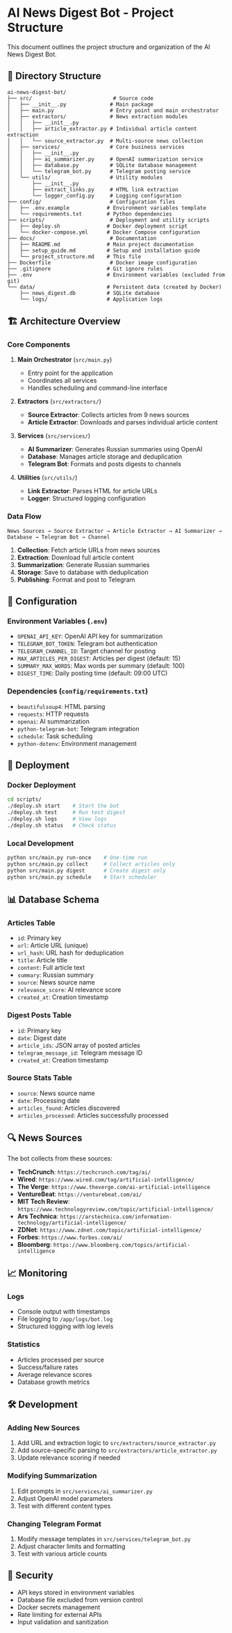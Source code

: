 # AI News Digest Bot - Project Structure

This document outlines the project structure and organization of the AI News Digest Bot.

## 📁 Directory Structure

```
ai-news-digest-bot/
├── src/                          # Source code
│   ├── __init__.py              # Main package
│   ├── main.py                  # Entry point and main orchestrator
│   ├── extractors/              # News extraction modules
│   │   ├── __init__.py
│   │   ├── article_extractor.py # Individual article content extraction
│   │   └── source_extractor.py  # Multi-source news collection
│   ├── services/                # Core business services
│   │   ├── __init__.py
│   │   ├── ai_summarizer.py     # OpenAI summarization service
│   │   ├── database.py          # SQLite database management
│   │   └── telegram_bot.py      # Telegram posting service
│   └── utils/                   # Utility modules
│       ├── __init__.py
│       ├── extract_links.py     # HTML link extraction
│       └── logger_config.py     # Logging configuration
├── config/                      # Configuration files
│   ├── .env.example            # Environment variables template
│   └── requirements.txt        # Python dependencies
├── scripts/                     # Deployment and utility scripts
│   ├── deploy.sh               # Docker deployment script
│   └── docker-compose.yml      # Docker Compose configuration
├── docs/                        # Documentation
│   ├── README.md               # Main project documentation
│   ├── setup_guide.md          # Setup and installation guide
│   └── project_structure.md    # This file
├── Dockerfile                   # Docker image configuration
├── .gitignore                  # Git ignore rules
├── .env                        # Environment variables (excluded from git)
└── data/                       # Persistent data (created by Docker)
    ├── news_digest.db          # SQLite database
    └── logs/                   # Application logs
```

## 🏗️ Architecture Overview

### **Core Components**

1. **Main Orchestrator** (`src/main.py`)
   - Entry point for the application
   - Coordinates all services
   - Handles scheduling and command-line interface

2. **Extractors** (`src/extractors/`)
   - **Source Extractor**: Collects articles from 9 news sources
   - **Article Extractor**: Downloads and parses individual article content

3. **Services** (`src/services/`)
   - **AI Summarizer**: Generates Russian summaries using OpenAI
   - **Database**: Manages article storage and deduplication
   - **Telegram Bot**: Formats and posts digests to channels

4. **Utilities** (`src/utils/`)
   - **Link Extractor**: Parses HTML for article URLs
   - **Logger**: Structured logging configuration

### **Data Flow**

```
News Sources → Source Extractor → Article Extractor → AI Summarizer → Database → Telegram Bot → Channel
```

1. **Collection**: Fetch article URLs from news sources
2. **Extraction**: Download full article content
3. **Summarization**: Generate Russian summaries
4. **Storage**: Save to database with deduplication
5. **Publishing**: Format and post to Telegram

## 🔧 Configuration

### **Environment Variables** (`.env`)
- `OPENAI_API_KEY`: OpenAI API key for summarization
- `TELEGRAM_BOT_TOKEN`: Telegram bot authentication
- `TELEGRAM_CHANNEL_ID`: Target channel for posting
- `MAX_ARTICLES_PER_DIGEST`: Articles per digest (default: 15)
- `SUMMARY_MAX_WORDS`: Max words per summary (default: 100)
- `DIGEST_TIME`: Daily posting time (default: 09:00 UTC)

### **Dependencies** (`config/requirements.txt`)
- `beautifulsoup4`: HTML parsing
- `requests`: HTTP requests
- `openai`: AI summarization
- `python-telegram-bot`: Telegram integration
- `schedule`: Task scheduling
- `python-dotenv`: Environment management

## 🚀 Deployment

### **Docker Deployment**
```bash
cd scripts/
./deploy.sh start    # Start the bot
./deploy.sh test     # Run test digest
./deploy.sh logs     # View logs
./deploy.sh status   # Check status
```

### **Local Development**
```bash
python src/main.py run-once    # One-time run
python src/main.py collect     # Collect articles only
python src/main.py digest      # Create digest only
python src/main.py schedule    # Start scheduler
```

## 📊 Database Schema

### **Articles Table**
- `id`: Primary key
- `url`: Article URL (unique)
- `url_hash`: URL hash for deduplication
- `title`: Article title
- `content`: Full article text
- `summary`: Russian summary
- `source`: News source name
- `relevance_score`: AI relevance score
- `created_at`: Creation timestamp

### **Digest Posts Table**
- `id`: Primary key
- `date`: Digest date
- `article_ids`: JSON array of posted articles
- `telegram_message_id`: Telegram message ID
- `created_at`: Creation timestamp

### **Source Stats Table**
- `source`: News source name
- `date`: Processing date
- `articles_found`: Articles discovered
- `articles_processed`: Articles successfully processed

## 🔍 News Sources

The bot collects from these sources:
- **TechCrunch**: `https://techcrunch.com/tag/ai/`
- **Wired**: `https://www.wired.com/tag/artificial-intelligence/`
- **The Verge**: `https://www.theverge.com/ai-artificial-intelligence`
- **VentureBeat**: `https://venturebeat.com/ai/`
- **MIT Tech Review**: `https://www.technologyreview.com/topic/artificial-intelligence/`
- **Ars Technica**: `https://arstechnica.com/information-technology/artificial-intelligence/`
- **ZDNet**: `https://www.zdnet.com/topic/artificial-intelligence/`
- **Forbes**: `https://www.forbes.com/ai/`
- **Bloomberg**: `https://www.bloomberg.com/topics/artificial-intelligence`

## 📈 Monitoring

### **Logs**
- Console output with timestamps
- File logging to `/app/logs/bot.log`
- Structured logging with log levels

### **Statistics**
- Articles processed per source
- Success/failure rates
- Average relevance scores
- Database growth metrics

## 🛠️ Development

### **Adding New Sources**
1. Add URL and extraction logic to `src/extractors/source_extractor.py`
2. Add source-specific parsing to `src/extractors/article_extractor.py`
3. Update relevance scoring if needed

### **Modifying Summarization**
1. Edit prompts in `src/services/ai_summarizer.py`
2. Adjust OpenAI model parameters
3. Test with different content types

### **Changing Telegram Format**
1. Modify message templates in `src/services/telegram_bot.py`
2. Adjust character limits and formatting
3. Test with various article counts

## 🔐 Security

- API keys stored in environment variables
- Database file excluded from version control
- Docker secrets management
- Rate limiting for external APIs
- Input validation and sanitization 